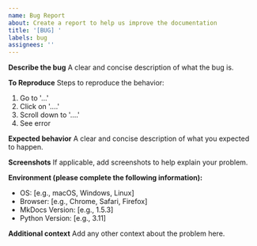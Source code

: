 ```yaml
---
name: Bug Report
about: Create a report to help us improve the documentation
title: '[BUG] '
labels: bug
assignees: ''
---
```


**Describe the bug** A clear and concise description of what the bug is.

**To Reproduce** Steps to reproduce the behavior:

1. Go to '...'
2. Click on '....'
3. Scroll down to '....'
4. See error

**Expected behavior** A clear and concise description of what you expected to happen.

**Screenshots** If applicable, add screenshots to help explain your problem.

**Environment (please complete the following information):**

- OS: \[e.g., macOS, Windows, Linux\]
- Browser: \[e.g., Chrome, Safari, Firefox\]
- MkDocs Version: \[e.g., 1.5.3\]
- Python Version: \[e.g., 3.11\]

**Additional context** Add any other context about the problem here.
